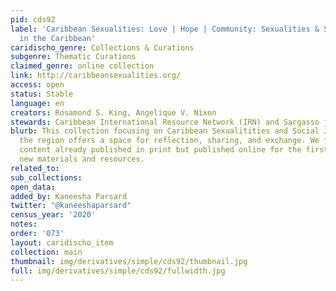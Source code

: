 ```yaml
---
pid: cds92
label: 'Caribbean Sexualities: Love | Hope | Community: Sexualities & Social Justice
  in the Caribbean'
caridischo_genre: Collections & Curations
subgenre: Thematic Curations
claimed_genre: online collection
link: http://caribbeansexualities.org/
access: open
status: Stable
language: en
creators: Rosamond S. King, Angelique V. Nixon
stewards: Caribbean International Resource Network (IRN) and Sargasso journal
blurb: This collection focusing on Caribbean Sexualitities and Social Justice across
  the region offers a space for reflection, sharing, and exchange. We feature related
  content already published in print but published online for the first time, alongside
  new materials and resources.
related_to:
sub_collections:
open_data:
added_by: Kaneesha Parsard
twitter: "@kaneeshaparsard"
census_year: '2020'
notes:
order: '073'
layout: caridischo_item
collection: main
thumbnail: img/derivatives/simple/cds92/thumbnail.jpg
full: img/derivatives/simple/cds92/fullwidth.jpg
---
```


